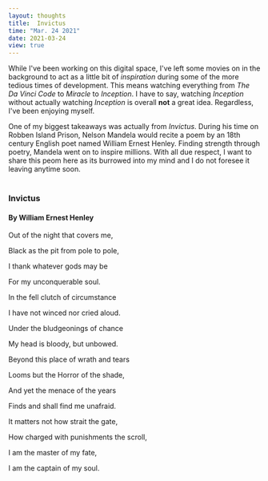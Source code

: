 ```yaml
---
layout: thoughts
title:  Invictus
time: "Mar. 24 2021"
date: 2021-03-24
view: true
---
```


While I've been working on this digital space, I've left some movies on in the background to act as a little bit of *inspiration* during some of the more tedious times of development.  This means watching everything from *The Da Vinci Code* to *Miracle* to *Inception*. I have to say, watching *Inception* without actually watching *Inception* is overall **not** a great idea. Regardless, I've been enjoying myself.  

One of my biggest takeaways was actually from *Invictus*. During his time on Robben Island Prison, Nelson Mandela would recite a poem by an 18th century English poet named William Ernest Henley. Finding strength through poetry, Mandela went on to inspire millions. With all due respect, I want to share this peom here as its burrowed into my mind and I do not foresee it leaving anytime soon.
<br>
<br>
<h3 class="middle">Invictus</h3>
<h4 class="left">By William Ernest Henley</h4>
<div class="middle">
	<p>Out of the night that covers me,</p>
	<p>Black as the pit from pole to pole,</p>
	<p>I thank whatever gods may be</p>
	<p>For my unconquerable soul.</p>
	<p></p>
	<p>In the fell clutch of circumstance</p>
	<p>I have not winced nor cried aloud.</p>
	<p>Under the bludgeonings of chance</p>  
	<p>My head is bloody, but unbowed.</p>  
<p></p>
	<p>Beyond this place of wrath and tears</p>
	<p>Looms but the Horror of the shade,</p> 
	<p>And yet the menace of the years</p>
	<p>Finds and shall find me unafraid.</p>
<p></p>
	<p>It matters not how strait the gate,</p>
	<p>How charged with punishments the scroll,</p>
	<p>I am the master of my fate,</p>
	<p>I am the captain of my soul.</p>
</div>

